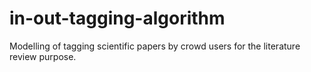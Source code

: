 # in-out-tagging-algorithm
Modelling of tagging scientific papers by crowd users for the literature review purpose.
